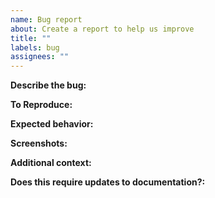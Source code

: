 ```yaml
---
name: Bug report
about: Create a report to help us improve
title: ""
labels: bug
assignees: ""
---
```


**Describe the bug:**

**To Reproduce:**

**Expected behavior:**

**Screenshots:**

**Additional context:**

**Does this require updates to documentation?:**
